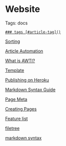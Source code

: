 # Website

Tags: docs

[`### tags [#article-tag]()`](Website%20d964cf25bfee4925aa3619dab4ad8665/###%20tags%20%5B#article-tag%5D()%20e6e6c8b574c54312a998c21c71f1003c.md)

[Sorting](Website%20d964cf25bfee4925aa3619dab4ad8665/Sorting%2032f3ffbb158147c39b345e6b6714565d.md)

[Article Automation](Website%20d964cf25bfee4925aa3619dab4ad8665/Article%20Automation%206815315e368b4ea39c615df8e7a06570.md)

[What is AWTI?](Website%20d964cf25bfee4925aa3619dab4ad8665/What%20is%20AWTI%2009c203c8b0ba4d3ba9a753e9d53efaa9.md)

[Template](Website%20d964cf25bfee4925aa3619dab4ad8665/Template%207bc0ee9bcf3f44b39274bf291942ea6a.md)

[Publishing on Heroku](Website%20d964cf25bfee4925aa3619dab4ad8665/Publishing%20on%20Heroku%20cd2af03b66694c9e8977510017df430f.md)

[Markdown Syntax Guide](Website%20d964cf25bfee4925aa3619dab4ad8665/Markdown%20Syntax%20Guide%203d51b43d40fb4525baef6abb21e973fa.md)

[Page Meta](Website%20d964cf25bfee4925aa3619dab4ad8665/Page%20Meta%204eacec185f8042c1b242ae05dc56d7dc.md)

[Creating Pages](Website%20d964cf25bfee4925aa3619dab4ad8665/Creating%20Pages%20607c2c2c2c5c49f09a1263287d78bc2c.md)

[Feature list](Website%20d964cf25bfee4925aa3619dab4ad8665/Feature%20list%203571aac6e1044abf9c4bca39dee37bbf.md)

[filetree ](Website%20d964cf25bfee4925aa3619dab4ad8665/filetree%20c944f9b523c9487984678d9b858b668f.md)

[markdown syntax](Website%20d964cf25bfee4925aa3619dab4ad8665/markdown%20syntax%200245585611c7437f946c78da7feabcbd.md)